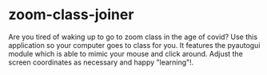 # zoom-class-joiner
Are you tired of waking up to go to zoom class in the age of covid? Use this application so your computer goes to class for you. It features the pyautogui module which is able to mimic your mouse and click around. Adjust the screen coordinates as necessary and happy "learning"!.

